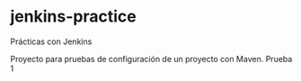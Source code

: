 # jenkins-practice
Prácticas con Jenkins

Proyecto para pruebas de configuración de un proyecto con Maven.
Prueba 1
